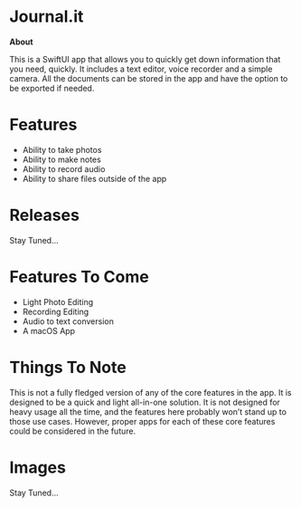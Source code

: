 # Journal.it
**About**

This is a SwiftUI app that allows you to quickly get down information that you need, quickly. It includes a text editor, voice recorder and a simple camera. All the documents can be stored in the app and have the option to be exported if needed. 

# Features

 - Ability to take photos
 - Ability to make notes
 - Ability to record audio
 - Ability to share files outside of the app

# Releases

Stay Tuned...

# Features To Come

 - Light Photo Editing
 - Recording Editing
 - Audio to text conversion
 - A macOS App

# Things To Note

This is not a fully fledged version of any of the core features in the app. It is designed to be a quick and light all-in-one solution. It is not designed for heavy usage all the time,  and the features here probably won’t stand up to those use cases. However, proper apps for each of these core features could be considered in the future.

# Images
Stay Tuned... 
